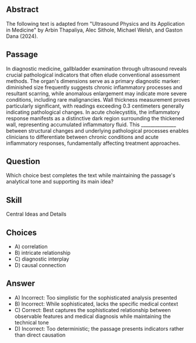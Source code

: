 ## Abstract
The following text is adapted from "Ultrasound Physics and its Application in Medicine" by Arbin Thapaliya, Alec Sithole, Michael Welsh, and Gaston Dana (2024).

## Passage
In diagnostic medicine, gallbladder examination through ultrasound reveals crucial pathological indicators that often elude conventional assessment methods. The organ's dimensions serve as a primary diagnostic marker: diminished size frequently suggests chronic inflammatory processes and resultant scarring, while anomalous enlargement may indicate more severe conditions, including rare malignancies. Wall thickness measurement proves particularly significant, with readings exceeding 0.3 centimeters generally indicating pathological changes. In acute cholecystitis, the inflammatory response manifests as a distinctive dark region surrounding the thickened wall, representing accumulated inflammatory fluid. This _______________ between structural changes and underlying pathological processes enables clinicians to differentiate between chronic conditions and acute inflammatory responses, fundamentally affecting treatment approaches.

## Question
Which choice best completes the text while maintaining the passage's analytical tone and supporting its main idea?

## Skill
Central Ideas and Details

## Choices
- A) correlation
- B) intricate relationship
- C) diagnostic interplay
- D) causal connection

## Answer
- A) Incorrect: Too simplistic for the sophisticated analysis presented
- B) Incorrect: While sophisticated, lacks the specific medical context
- C) Correct: Best captures the sophisticated relationship between observable features and medical diagnosis while maintaining the technical tone
- D) Incorrect: Too deterministic; the passage presents indicators rather than direct causation